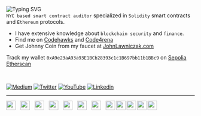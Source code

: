 ![Typing SVG](https://readme-typing-svg.demolab.com/?lines=John+Lawniczak)   
`NYC based smart contract auditor` specialized in `Solidity` smart contracts and `Ethereum` protocols.   

- I have extensive knowledge about `blockchain security` and `finance`.    
- Find me on [Codehawks](https://www.codehawks.com/) and [Code4rena](https://code4rena.com/)
- Get Johnny Coin from my faucet at [JohnLawniczak.com](https://johnlawniczak.com/)  

Track my wallet `0xA9e23aA93a93E1BCb28393c1c1B697bb11b1BBc9` on [Sepolia Etherscan](https://sepolia.etherscan.io/address/0xa9e23aa93a93e1bcb28393c1c1b697bb11b1bbc9)   

<br>
 
[![Medium](https://img.shields.io/badge/Medium-000000?style=for-the-badge&logo=medium&logoColor=white)](https://medium.com/@johnlawniczak)
[![Twitter](https://img.shields.io/badge/Twitter-1DA1F2?style=for-the-badge&logo=twitter&logoColor=white)](https://twitter.com/0xJohnnyLaw)
[![YouTube](https://img.shields.io/badge/YouTube-FF0000?style=for-the-badge&logo=youtube&logoColor=white)](https://www.youtube.com/channel/UCFMVgLr81G-opGABi2c8-PA)
[![Linkedin](https://img.shields.io/badge/LinkedIn-0077B5?style=for-the-badge&logo=linkedin&logoColor=white)](https://www.linkedin.com/in/john-lawniczak-767b511ba/)
          
----- 

<img align="left" width="25px" style="padding-right: 10px;" src="https://cdn.jsdelivr.net/gh/devicons/devicon/icons/solidity/solidity-original.svg" />
<img align="left" width="25px" style="padding-right: 10px;" src="https://cdn.jsdelivr.net/gh/devicons/devicon/icons/c/c-plain.svg" />
<img align="left" width="25px" style="padding-right: 10px;" src="https://cdn.jsdelivr.net/gh/devicons/devicon/icons/javascript/javascript-original.svg" />
<img align="left" width="25px" style="padding-right: 10px;" src="https://cdn.jsdelivr.net/gh/devicons/devicon/icons/python/python-original.svg" />
<img align="left" width="25px" style="padding-right: 10px;" src="https://cdn.jsdelivr.net/gh/devicons/devicon/icons/react/react-original.svg" />
<img align="left" width="25px" style="padding-right: 10px;" src="https://cdn.jsdelivr.net/gh/devicons/devicon/icons/django/django-plain.svg" />
<img align="left" width="25px" style="padding-right: 10px;" src="https://cdn.jsdelivr.net/gh/devicons/devicon/icons/html5/html5-plain.svg" />
<img align="left" width="25px" src="https://cdn.jsdelivr.net/gh/devicons/devicon/icons/css3/css3-plain.svg" />
<img align="left" width="25px" src="https://cdn.jsdelivr.net/gh/devicons/devicon/icons/bootstrap/bootstrap-plain.svg" />
<img align="left" width="25px" src="https://cdn.jsdelivr.net/gh/devicons/devicon/icons/mysql/mysql-original.svg" />       
<img align="left" width="25px" src="https://cdn.jsdelivr.net/gh/devicons/devicon/icons/github/github-original.svg" />
<img align="left" width="25px" src="https://cdn.jsdelivr.net/gh/devicons/devicon/icons/vscode/vscode-original.svg" />

